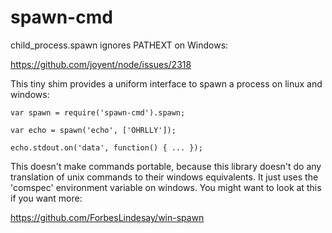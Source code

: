 # spawn-cmd

child_process.spawn ignores PATHEXT on Windows:

https://github.com/joyent/node/issues/2318

This tiny shim provides a uniform interface to spawn a process on linux and windows:

    var spawn = require('spawn-cmd').spawn;

    var echo = spawn('echo', ['OHRLLY']);

    echo.stdout.on('data', function() { ... });

This doesn't make commands portable, because this library doesn't do any translation of unix commands to their windows equivalents. It just uses the 'comspec' environment variable on windows. You might want to look at this if you want more:

https://github.com/ForbesLindesay/win-spawn
